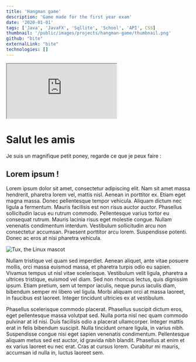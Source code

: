 ```yaml
---
title: 'Hangman game'
description: 'Game made for the first year exam'
date: '2020-01-01'
tags: ['Java', 'JavaFX', 'Sqllite', 'School', 'API', CSS]
thumbnail: '/public/images/projects/hangman-game/thumbnail.png'
github: "bite"
externalLink: "bite"
technologies: []
---
```


<iframe
  src="https://www.youtube.com/embed/UmX4kyB2wfg"
>
</iframe>

# Salut les amis

Je suis un magnifique petit poney, regarde ce que je peux faire :

## Lorem ipsum !

Lorem ipsum dolor sit amet, consectetur adipiscing elit. Nam sit amet massa hendrerit, pharetra lorem vel, mattis nisl. Aenean in porttitor ex. Etiam eget magna massa. Donec pellentesque tempor vehicula. Aliquam dictum nec ligula a fermentum. Mauris facilisis est non risus auctor auctor. Phasellus sollicitudin lacus eu rutrum commodo. Pellentesque varius tortor eu consequat rutrum. Mauris lacinia risus eget molestie congue. Nullam venenatis condimentum interdum. Vestibulum sollicitudin arcu non consectetur accumsan. Praesent porttitor arcu lorem. Suspendisse potenti. Donec ac eros at nisi pharetra vehicula.

![Tux, the Linux mascot](/public/images/projects/petit-poney/1.jpg)

Nullam tristique vel quam sed imperdiet. Aenean aliquet, ante vitae posuere mollis, orci massa euismod massa, et pharetra turpis odio eu sapien. Vivamus tempus ut nisl vitae scelerisque. Vestibulum velit ligula, pharetra a ultrices tristique, euismod vel diam. Sed non rhoncus lectus, quis dignissim ipsum. Etiam pretium, sem ut tempor iaculis, neque purus iaculis diam, bibendum semper mi libero vel ligula. Morbi aliquam orci at massa laoreet, in faucibus est laoreet. Integer tincidunt ultricies ex at vestibulum.

Phasellus scelerisque commodo placerat. Phasellus suscipit dictum eros, eget pellentesque massa volutpat sed. Nulla porta nisl nec quam commodo pulvinar at id nisi. Duis facilisis odio a placerat ullamcorper. Integer mattis erat in felis bibendum suscipit. Nulla tincidunt ornare ligula, in varius nibh. Suspendisse congue nisi eget sapien venenatis condimentum. Pellentesque aliquam metus sed est auctor, id gravida nibh blandit. Phasellus at enim et ex varius laoreet eu nec erat. Cras at cursus lorem. Curabitur mi mauris, accumsan id nulla in, luctus laoreet sem.